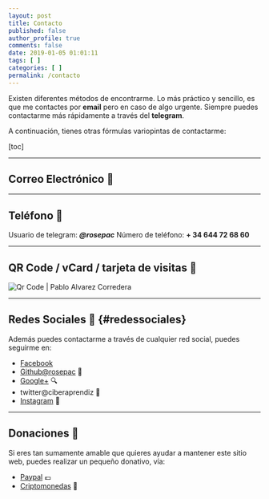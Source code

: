 ```yaml
---
layout: post
title: Contacto
published: false
author_profile: true
comments: false
date: 2019-01-05 01:01:11
tags: [ ]
categories: [ ]
permalink: /contacto
---
```

Existen diferentes métodos de encontrarme. Lo más práctico y sencillo, es que me contactes por **email** pero en caso de algo urgente. Siempre puedes contactarme más rápidamente a través del **telegram**.

A continuación, tienes otras fórmulas variopintas de contactarme:

[toc]

* * *

## Correo Electrónico 💌



* * *

## Teléfono 📱

Usuario de telegram: **_@rosepac_** Número de teléfono: **+ 34 644 72 68 60**

* * *

## QR Code / vCard / tarjeta de visitas 📇

![Qr Code | Pablo Alvarez Corredera][1]

* * *

## Redes Sociales 🤗 {#redessociales}

Además puedes contactarme a través de cualquier red social, puedes seguirme en:

  * [Facebook][2] 
  * [Github@rosepac][3] 🐙
  * [Google+][4] 🔍
  * twitter@ciberaprendiz 🐤
  * [Instagram][5] 📸

* * *

## Donaciones 💸

Si eres tan sumamente amable que quieres ayudar a mantener este sitio web, puedes realizar un pequeño donativo, vía:

  * [Paypal][6] 💶
  * [Criptomonedas][7] 🤑

 [1]: https://cdn-images-1.medium.com/max/800/1*meX9t0v66QiUX86WakDu5Q.png
 [2]: htps://elbo.in/rosepac
 [3]: https://github.com/rosepac
 [4]: https://plus.google.com/+MundoFramework
 [5]: https://instagram.com/rosepac21
 [6]: https://kutt.it/donativo
 [7]: https://kutt.it/donativocripto